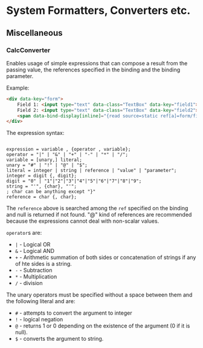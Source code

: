 # System Formatters, Converters etc.

## Miscellaneous

### CalcConverter

Enables usage of simple expressions that can compose a result from the passing value, the references specified in the binding and the binding parameter.

Example:
```HTML
<div data-key="form">
    Field 1: <input type="text" data-class="TextBox" data-key="field1"><br/>
    Field 2: <input type="text" data-class="TextBox" data-key="field2"><br/>
    <span data-bind-display[inline]="{read source=static ref[a]=form/field1@val ref[b]=form/field2@val format=CalcConverter(a-b)}">I am visible when field 2 contains the different number than the one in field 1</span>
</div>
```

The expression syntax:

```EBNF

expression = variable , {operator , variable};
operator = "|" | "&" | "+" | "-" | "*" | "/";
variable = [unary,] literal;
unary = "#" | "!" | "@" | "$";
literal = integer | string | reference | "value" | "parameter";
integer = digit {, digit};
digit = "0" | "1"|"2"|"3"|"4"|"5"|"6"|"7"|"8"|"9";
string = "'", {char}, "'";
; char can be anything except "}"
reference = char {, char};
```

The `reference` above is searched among the `ref` specified on the binding and null is returned if not found. "@" kind of references are recommended because the expressions cannot deal with non-scalar values.

`operator`s are:

- `|` - Logical OR
- `&` - Logical AND
- `+` - Arithmetic summation of both sides or concatenation of strings if any of hte sides is a string.
- `-` - Subtraction
- `*` - Multiplication
- `/` - division

The unary operators must be specified without a space between them and the following literal and are:

- `#` - attempts to convert the argument to integer
- `!` - logical negation
- `@` - returns 1 or 0 depending on the existence of the argument (0 if it is null).
- `$` - converts the argument to string.